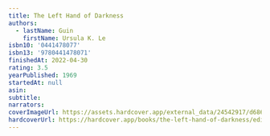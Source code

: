 ```yaml
---
title: The Left Hand of Darkness
authors:
  - lastName: Guin
    firstName: Ursula K. Le
isbn10: '0441478077'
isbn13: '9780441478071'
finishedAt: 2022-04-30
rating: 3.5
yearPublished: 1969
startedAt: null
asin:
subtitle:
narrators:
coverImageUrl: https://assets.hardcover.app/external_data/24542917/d68669a2fa471f20f2bec91f8c35c8b855470387.jpeg
hardcoverUrl: https://hardcover.app/books/the-left-hand-of-darkness/editions/30400648
---
```

